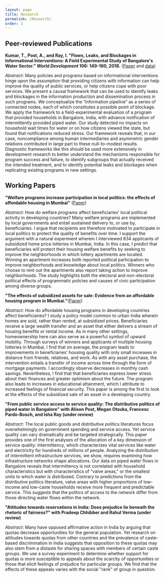```yaml
---
layout: page
title: Research
permalink: /Research/
order: 3
---
```


## Peer-reviewed Publications
 
**Kumar, T., Post, A., and Ray, I. "Flows, Leaks, and Blockages in Informational Interventions: A Field Experimental Study of Bangalore's Water Sector." *World Development* 106: 149-160, 2018.** ([Paper](https://docs.google.com/viewer?a=v&pid=sites&srcid=ZGVmYXVsdGRvbWFpbnxhbGlzb25lcG9zdHxneDo2MjRlMWRiZDNlYzJlNWRl) and [data](https://dataverse.harvard.edu/dataset.xhtml?persistentId=doi:10.7910/DVN/ZMYDWN))
 
 *Abstract*: Many policies and programs based on informational interventions hinge upon the assumption that providing citizens with information can help improve the quality of public services, or help citizens cope with poor services. We present a causal framework that can be used to identify leaks and blockages in the information production and dissemination process in such programs. We conceptualize the “information pipeline” as a series of connected nodes, each of which constitutes a possible point of blockage. We apply the framework to a field-experimental evaluation of a program that provided households in Bangalore, India, with advance notification of intermittently provided piped water. Our study detected no impacts on household wait times for water or on how citizens viewed the state, but found that notifications reduced stress. Our framework reveals that, in our case, noncompliance among human intermediaries and asymmetric gender relations contributed in large part to these null-to-modest results. Diagnostic frameworks like this should be used more extensively in development research to better understand the mechanisms responsible for program success and failure, to identify subgroups that actually received the intended treatment, and to identify potential leaks and blockages when replicating existing programs in new settings.
 
## Working Papers

**"Welfare programs increase participation in local politics: the effects of affordable housing in Mumbai"** ([Paper](https://www.dropbox.com/s/o2q7b4m4ybn9907/March%2025.pdf?dl=0))

*Abstract*:  How do welfare programs affect beneficiaries' local political activity in developing countries? Many welfare programs are implemented by local governments and entail sustained delivery to, or use by, beneficiaries. I argue that recipients are therefore motivated to participate in local politics to protect the quality of benefits over time. I support the argument with a natural experiment wherein I interviewed 834 applicants of subsidized home price lotteries in Mumbai, India. In this case, I predict that beneficiaries will protect their housing welfare benefits by seeking to improve the neighborhoods in which lottery apartments are located. Winning an apartment increases both reported political participation to improve neighborhoods and knowledge about local politics. Winners who choose to rent out the apartments also report taking action to improve neighborhoods. The study highlights both the electoral and non-electoral political effects of programmatic policies and causes of civic participation among diverse groups.

**"The effects of subsidized assets for sale: Evidence from an affordable housing program in Mumbai."**([Paper](https://www.dropbox.com/s/j6g72fgsftnt2nk/Draft%203.pdf?dl=0))

*Abstract*: How do affordable housing programs in developing countries affect beneficiaries? I study a policy model common to urban India wherein homes are sold, rather than rented, at subsidized prices. Beneficiaries receive a large wealth transfer and an asset that either delivers a stream of housing benefits or rental income. As in many other settings, homeownership here can also serve as a powerful symbol of upward mobility. Through surveys of winners and applicants of multiple housing lotteries in Mumbai, I find that on average, the program leads to improvements in beneficiaries' housing quality with only small increases in distance from friends, relatives, and work. As with any asset purchase, the intervention entails a transfer of income across time through the form of mortgage payments. I accordingly observe decreases in monthly cash savings. Nevertheless, I find that that beneficiaries express lower stress about their finances and greater optimism about the future. The program also leads to increases in educational attainment, which I attribute to increased feelings of financial security. This paper is among the first to look at the effects of the subsidized sale of an asset in a developing country.


**"From public service access to service quality: The distributive politics of piped water in Bangalore" with Alison Post, Megan Otsuka, Francesc Pardo-Bosch, and Isha Ray (under review)**

*Abstract*: The local public goods and distributive politics literatures focus overwhelmingly on government spending and service access. Yet service quality can vary dramatically and be targeted strategically. This paper provides one of the first analyses of the allocation of a key dimension of service quality: intermittency, which characterizes vital services like water and electricity for hundreds of millions of people. Analyzing the distribution of intermittent infrastructure services, we show, requires examining how infrastructure networks shape allocations. Our data on piped water flows in Bangalore reveals that intermittency is not correlated with household characteristics but with characteristics of "valve areas," or the smallest units to which water is distributed. Contrary to predictions from the distributive politics literature, valve areas with higher proportions of low- income and low-caste households receive more frequent and predictable service. This suggests that the politics of access to the network differ from those directing water flows within the network.


**"Attitudes towards reservations in India: Does prejudice lie beneath the rhetoric of fairness?" with Pradeep Chhibber and Rahul Verma (under review)**

*Abstract*: Many have opposed affirmative action in India by arguing that quotas decrease opportunities for the general population. Yet research on attitudes towards quotas from other countries and the prevalence of caste-based discrimination in India suggests that opposition to these quotas may also stem from a distaste for sharing spaces with members of certain caste groups. We use a survey experiment to determine whether support for quotas is more susceptible to appeals about the scarcity of opportunities or those that elicit feelings of prejudice for particular groups. We find that the effects of these appeals varies with the social "rank" of group in question.

